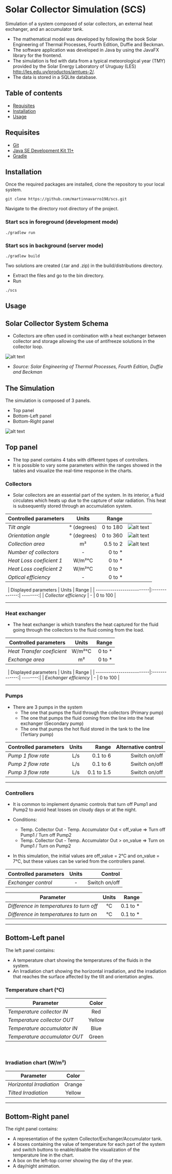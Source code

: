 # Solar Collector Simulation (SCS)

Simulation of a system composed of solar collectors, an external heat exchanger, and an accumulator tank.

- The mathematical model was developed by following the book Solar Engineering of Thermal Processes, Fourth Edition, Duffie and Beckman.
- The software application was developed in Java by using the JavaFX library for the frontend.
- The simulation is fed with data from a typical meteorological year (TMY) provided by the Solar Energy Laboratory of Uruguay (LES) http://les.edu.uy/productos/amtues-2/. 
- The data is stored in a SQLite database.

## Table of contents
* [Requisites](#requisites)
* [Installation](#installation)
* [Usage](#usage)

## Requisites

* [Git](https://git-scm.com/downloads)
* [Java SE Development Kit 11+](https://www.oracle.com/java/technologies/javase-jdk11-downloads.html)
* [Gradle](https://docs.gradle.org/current/userguide/installation.html)

## Installation
Once the required packages are installed, clone the repository to your local system.
```
git clone https://github.com/martinnavarro198/scs.git
```
Navigate to the directory root directory of the project.

### Start scs in foreground (development mode)
```
./gradlew run
```
### Start scs in background (server mode)
```
./gradlew build
```
Two solutions are created (.tar and .zip) in the build/distributions directory.
- Extract the files and go to the bin directory.
- Run
```
./scs
```
## Usage

## Solar Collector System Schema

- Collectors are often used in combination with a heat exchanger between collector and storage allowing the use of antifreeze solutions in the collector loop.

![alt text](./img_samples/system.png)
- *Source: Solar Engineering of Thermal Processes, Fourth Edition, Duffie and Beckman*

## The Simulation
The simulation is composed of 3 panels.

- Top panel
- Bottom-Left panel
- Bottom-Right panel

![alt text](./img_samples/sim.gif)

## Top panel

- The top panel contains 4 tabs with different types of controllers.
- It is possible to vary some parameters within the ranges showed in the tables and visualize the real-time response in the charts.

### Collectors
- Solar collectors are an essential part of the system. In its interior, a fluid circulates which heats up due to the capture of solar radiation. This heat is subsequently stored through an accumulation system.

| Controlled parameters     | Units         | Range    |                                                                       |
| --------------------------|:-------------:| --------:| ---------------------------------------------------------------------:|
| *Tilt angle*              |  ° (degrees)  | 0 to 180 |![alt text](./img_samples/tilt.gif)                                    |
| *Orientation angle*       |  ° (degrees)  | 0 to 360 |![alt text](./img_samples/orientation.gif)                             |
| *Collection area*         |      m²       | 0.5 to 2 |![alt text](./img_samples/area.gif)                                    |
| *Number of collectors*    |       -       |  0 to *  |                                                                       |
| *Heat Loss coeficient 1*  |    W/m²°C     |  0 to *  |                                                                       |
| *Heat Loss coeficient 2*  |    W/m²°C     |  0 to *  |                                                                       |
| *Optical efficiency*      |       -       |  0 to *  |                                                                       |

&nbsp;
| Displayed parameters      | Units         | Range    |
| --------------------------|:-------------:| --------:|
| *Collector efficiency*    |       -       | 0 to 100 |

---
### Heat exchanger
- The heat exchanger is which transfers the heat captured for the fluid going through the collectors to the fluid coming from the load.

| Controlled parameters      | Units         | Range    |
| ---------------------------|:-------------:| --------:|
| *Heat Transfer coeficient* |     W/m²°C    |  0 to *  |
| *Exchange area*            |       m²      |  0 to *  |

&nbsp;
| Displayed parameters      | Units         | Range    |
| --------------------------|:-------------:| --------:|
| *Exchanger efficiency*    |       -       | 0 to 100 |

---
### Pumps
- There are 3 pumps in the system
    - The one that pumps the fluid through the collectors (Primary pump)
    - The one that pumps the fluid coming from the line into the heat exchanger (Secondary pump)
    - The one that pumps the hot fluid stored in the tank to the line (Tertiary pump)

| Controlled parameters      | Units         | Range        | Alternative control  |
| ---------------------------|:-------------:| ------------:| --------------------:|
| *Pump 1 flow rate*         |      L/s      |  0.1 to 6    |     Switch on/off    |
| *Pump 2 flow rate*         |      L/s      |  0.1 to 6    |     Switch on/off    |
| *Pump 3 flow rate*         |      L/s      |  0.1 to 1.5  |     Switch on/off    |

---
### Controllers
- It is common to implement dynamic controls that turn off Pump1 and Pump2 to avoid heat losses on cloudy days or at the night.
- Conditions:
    - Temp. Collector Out - Temp. Accumulator Out < off_value => Turn off Pump1 / Turn off Pump2
    - Temp. Collector Out - Temp. Accumulator Out > on_value => Turn on Pump1 / Turn on Pump2

- In this simulation, the initial values are off_value = 2°C and on_value = 7°C, but these values can be varied from the controllers panel.

| Controlled parameters     | Units         | Control        |
| --------------------------|:-------------:| --------------:|
| *Exchanger control*       |       -       | Switch on/off  |

| Parameter                                | Units         | Range     |
| -----------------------------------------|:-------------:| ---------:|
| *Difference in temperatures to turn off* |       °C      |  0.1 to * |
| *Difference in temperatures to turn on*  |       °C      |  0.1 to * |

---

## Bottom-Left panel

The left panel contains:
- A temperature chart showing the temperatures of the fluids in the system.
- An Irradiation chart showing the horizontal irradiation, and the irradiation that reaches the surface affected by the tilt and orientation angles.

### Temperature chart (°C)

| Parameter                     | Color         | 
| ------------------------------|:-------------:|
| *Temperature collector IN*    |     Red       | 
| *Temperature collector OUT*   |     Yellow    | 
| *Temperature accumulator IN*  |     Blue      | 
| *Temperature accumulator OUT* |     Green     | 

&nbsp;
### Irradiation chart (W/m²)
| Parameter                     | Color         | 
| ------------------------------|:-------------:|
| *Horizontal Irradiation*      |     Orange    | 
| *Tilted Irradiation*          |     Yellow    | 

---

## Bottom-Right panel

The right panel contains:

- A representation of the system Collector/Exchanger/Accumulator tank. 
- 4 boxes containing the value of temperature for each part of the system and switch buttons to enable/disable the visualization of the temperature line in the chart.
- A box on the left-top corner showing the day of the year.
- A day/night animation.






